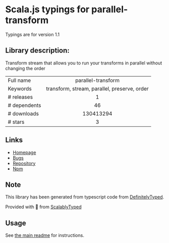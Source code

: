 
# Scala.js typings for parallel-transform

Typings are for version 1.1

## Library description:
Transform stream that allows you to run your transforms in parallel without changing the order

|                    |                 |
| ------------------ | :-------------: |
| Full name          | parallel-transform |
| Keywords           | transform, stream, parallel, preserve, order |
| # releases         | 1 |
| # dependents       | 46 |
| # downloads        | 130413294 |
| # stars            | 3 |

## Links
- [Homepage](https://github.com/mafintosh/parallel-transform)
- [Bugs](https://github.com/mafintosh/parallel-transform/issues)
- [Repository](https://github.com/mafintosh/parallel-transform)
- [Npm](https://www.npmjs.com/package/parallel-transform)
    


## Note
This library has been generated from typescript code from [DefinitelyTyped](https://definitelytyped.org).

Provided with :purple_heart: from [ScalablyTyped](https://github.com/oyvindberg/ScalablyTyped)

## Usage
See [the main readme](../../readme.md) for instructions.


